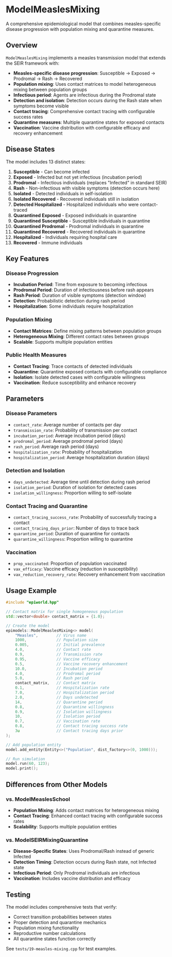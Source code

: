 # ModelMeaslesMixing

A comprehensive epidemiological model that combines measles-specific disease progression with population mixing and quarantine measures.

## Overview

`ModelMeaslesMixing` implements a measles transmission model that extends the SEIR framework with:

- **Measles-specific disease progression**: Susceptible → Exposed → Prodromal → Rash → Recovered
- **Population mixing**: Uses contact matrices to model heterogeneous mixing between population groups
- **Infectious period**: Agents are infectious during the Prodromal state
- **Detection and isolation**: Detection occurs during the Rash state when symptoms become visible
- **Contact tracing**: Comprehensive contact tracing with configurable success rates
- **Quarantine measures**: Multiple quarantine states for exposed contacts
- **Vaccination**: Vaccine distribution with configurable efficacy and recovery enhancement

## Disease States

The model includes 13 distinct states:

1. **Susceptible** - Can become infected
2. **Exposed** - Infected but not yet infectious (incubation period)  
3. **Prodromal** - Infectious individuals (replaces "Infected" in standard SEIR)
4. **Rash** - Non-infectious with visible symptoms (detection occurs here)
5. **Isolated** - Detected individuals in self-isolation
6. **Isolated Recovered** - Recovered individuals still in isolation
7. **Detected Hospitalized** - Hospitalized individuals who were contact-traced
8. **Quarantined Exposed** - Exposed individuals in quarantine
9. **Quarantined Susceptible** - Susceptible individuals in quarantine
10. **Quarantined Prodromal** - Prodromal individuals in quarantine
11. **Quarantined Recovered** - Recovered individuals in quarantine
12. **Hospitalized** - Individuals requiring hospital care
13. **Recovered** - Immune individuals

## Key Features

### Disease Progression
- **Incubation Period**: Time from exposure to becoming infectious
- **Prodromal Period**: Duration of infectiousness before rash appears
- **Rash Period**: Duration of visible symptoms (detection window)
- **Detection**: Probabilistic detection during rash period
- **Hospitalization**: Some individuals require hospitalization

### Population Mixing
- **Contact Matrices**: Define mixing patterns between population groups
- **Heterogeneous Mixing**: Different contact rates between groups
- **Scalable**: Supports multiple population entities

### Public Health Measures
- **Contact Tracing**: Trace contacts of detected individuals
- **Quarantine**: Quarantine exposed contacts with configurable compliance
- **Isolation**: Isolate detected cases with configurable willingness
- **Vaccination**: Reduce susceptibility and enhance recovery

## Parameters

### Disease Parameters
- `contact_rate`: Average number of contacts per day
- `transmission_rate`: Probability of transmission per contact
- `incubation_period`: Average incubation period (days)
- `prodromal_period`: Average prodromal period (days)
- `rash_period`: Average rash period (days)
- `hospitalization_rate`: Probability of hospitalization
- `hospitalization_period`: Average hospitalization duration (days)

### Detection and Isolation
- `days_undetected`: Average time until detection during rash period
- `isolation_period`: Duration of isolation for detected cases
- `isolation_willingness`: Proportion willing to self-isolate

### Contact Tracing and Quarantine
- `contact_tracing_success_rate`: Probability of successfully tracing a contact
- `contact_tracing_days_prior`: Number of days to trace back
- `quarantine_period`: Duration of quarantine for contacts
- `quarantine_willingness`: Proportion willing to quarantine

### Vaccination
- `prop_vaccinated`: Proportion of population vaccinated
- `vax_efficacy`: Vaccine efficacy (reduction in susceptibility)
- `vax_reduction_recovery_rate`: Recovery enhancement from vaccination

## Usage Example

```cpp
#include "epiworld.hpp"

// Contact matrix for single homogeneous population
std::vector<double> contact_matrix = {1.0};

// Create the model
epimodels::ModelMeaslesMixing<> model(
    "Measles",        // Virus name
    1000,             // Population size
    0.005,            // Initial prevalence
    4.0,              // Contact rate
    0.9,              // Transmission rate
    0.95,             // Vaccine efficacy
    0.5,              // Vaccine recovery enhancement
    10.0,             // Incubation period
    4.0,              // Prodromal period
    5.0,              // Rash period
    contact_matrix,   // Contact matrix
    0.1,              // Hospitalization rate
    7.0,              // Hospitalization period
    2.0,              // Days undetected
    14,               // Quarantine period
    0.8,              // Quarantine willingness
    0.9,              // Isolation willingness
    10,               // Isolation period
    0.7,              // Vaccination rate
    0.8,              // Contact tracing success rate
    3u                // Contact tracing days prior
);

// Add population entity
model.add_entity(Entity<>("Population", dist_factory<>(0, 1000)));

// Run simulation
model.run(60, 123);
model.print();
```

## Differences from Other Models

### vs. ModelMeaslesSchool
- **Population Mixing**: Adds contact matrices for heterogeneous mixing
- **Contact Tracing**: Enhanced contact tracing with configurable success rates
- **Scalability**: Supports multiple population entities

### vs. ModelSEIRMixingQuarantine
- **Disease-Specific States**: Uses Prodromal/Rash instead of generic Infected
- **Detection Timing**: Detection occurs during Rash state, not Infected state
- **Infectious Period**: Only Prodromal individuals are infectious
- **Vaccination**: Includes vaccine distribution and efficacy

## Testing

The model includes comprehensive tests that verify:
- Correct transition probabilities between states
- Proper detection and quarantine mechanics
- Population mixing functionality
- Reproductive number calculations
- All quarantine states function correctly

See `tests/19-measles-mixing.cpp` for test examples.